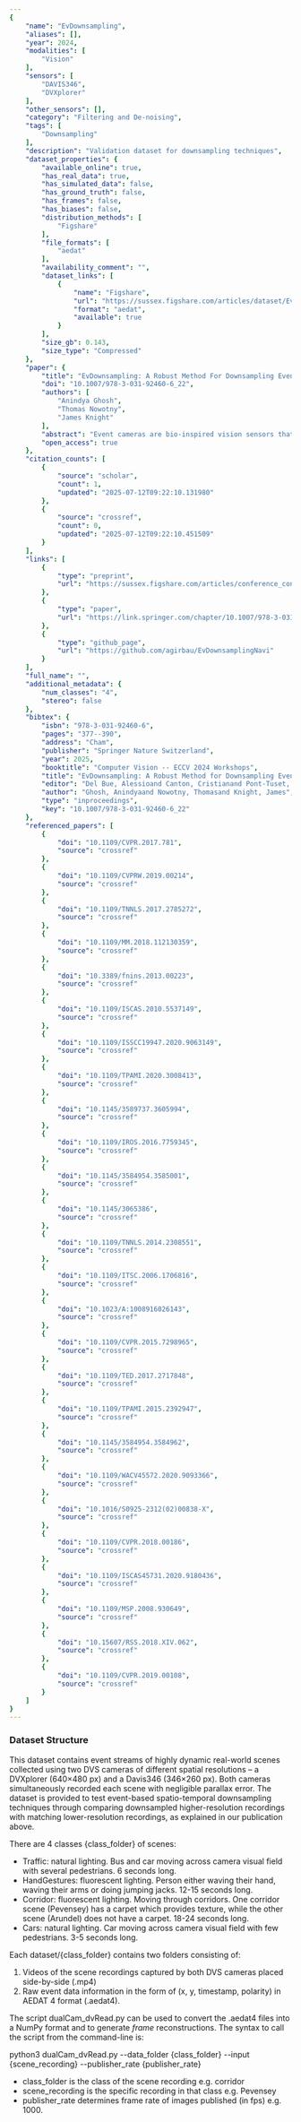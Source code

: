 ```yaml
---
{
    "name": "EvDownsampling",
    "aliases": [],
    "year": 2024,
    "modalities": [
        "Vision"
    ],
    "sensors": [
        "DAVIS346",
        "DVXplorer"
    ],
    "other_sensors": [],
    "category": "Filtering and De-noising",
    "tags": [
        "Downsampling"
    ],
    "description": "Validation dataset for downsampling techniques",
    "dataset_properties": {
        "available_online": true,
        "has_real_data": true,
        "has_simulated_data": false,
        "has_ground_truth": false,
        "has_frames": false,
        "has_biases": false,
        "distribution_methods": [
            "Figshare"
        ],
        "file_formats": [
            "aedat"
        ],
        "availability_comment": "",
        "dataset_links": [
            {
                "name": "Figshare",
                "url": "https://sussex.figshare.com/articles/dataset/EvDownsampling_dataset/26528146",
                "format": "aedat",
                "available": true
            }
        ],
        "size_gb": 0.143,
        "size_type": "Compressed"
    },
    "paper": {
        "title": "EvDownsampling: A Robust Method For Downsampling Event Camera Data",
        "doi": "10.1007/978-3-031-92460-6_22",
        "authors": [
            "Anindya Ghosh",
            "Thomas Nowotny",
            "James Knight"
        ],
        "abstract": "Event cameras are bio-inspired vision sensors that are wellsuited for use on autonomous systems. Compared to conventional cameras, event cameras provide a higher dynamic range and temporal resolution as well as lower bandwidth and power requirements. Furthermore, when the events from such cameras are processed by spiking neural networks (SNNs) running on neuromorphic chips, very energy-efficient systems can be implemented. However, the spatial resolutions offered by modern event-based cameras is much higher than most neuromorphic hardware can process and thus, it is often necessary to downsample the event stream. While downsampling is regularly used in standard computer vision, event-based downsampling algorithms are lacking. This hampers the development of event-based computer vision systems. Here, we present a bio-inspired spatio-temporal downsampling technique that can downsample event streams by factors of up to 16 times. To evaluate our downsampling method, we compare downsampled event streams from a high-resolution event camera to those produced natively by a low-resolution event camera. Finally, we show that compared to other event-based downsampling techniques, we can achieve improved accuracy with considerably lower numbers of spikes when classifying highly downsampled versions of the DVSGesture dataset. The code is available at: https://github.com/anindyaghosh/EvDownsampling and the event streams can be downloaded from: https://doi.org/10.25377/sussex. 26528146.",
        "open_access": true
    },
    "citation_counts": [
        {
            "source": "scholar",
            "count": 1,
            "updated": "2025-07-12T09:22:10.131980"
        },
        {
            "source": "crossref",
            "count": 0,
            "updated": "2025-07-12T09:22:10.451509"
        }
    ],
    "links": [
        {
            "type": "preprint",
            "url": "https://sussex.figshare.com/articles/conference_contribution/EvDownsampling_a_robust_method_for_downsampling_event_camera_data/26970640/1?file=49086259"
        },
        {
            "type": "paper",
            "url": "https://link.springer.com/chapter/10.1007/978-3-031-92460-6_22"
        },
        {
            "type": "github_page",
            "url": "https://github.com/agirbau/EvDownsamplingNavi"
        }
    ],
    "full_name": "",
    "additional_metadata": {
        "num_classes": "4",
        "stereo": false
    },
    "bibtex": {
        "isbn": "978-3-031-92460-6",
        "pages": "377--390",
        "address": "Cham",
        "publisher": "Springer Nature Switzerland",
        "year": 2025,
        "booktitle": "Computer Vision -- ECCV 2024 Workshops",
        "title": "EvDownsampling: A Robust Method for Downsampling Event Camera Data",
        "editor": "Del Bue, Alessioand Canton, Cristianand Pont-Tuset, Jordiand Tommasi, Tatiana",
        "author": "Ghosh, Anindyaand Nowotny, Thomasand Knight, James",
        "type": "inproceedings",
        "key": "10.1007/978-3-031-92460-6_22"
    },
    "referenced_papers": [
        {
            "doi": "10.1109/CVPR.2017.781",
            "source": "crossref"
        },
        {
            "doi": "10.1109/CVPRW.2019.00214",
            "source": "crossref"
        },
        {
            "doi": "10.1109/TNNLS.2017.2785272",
            "source": "crossref"
        },
        {
            "doi": "10.1109/MM.2018.112130359",
            "source": "crossref"
        },
        {
            "doi": "10.3389/fnins.2013.00223",
            "source": "crossref"
        },
        {
            "doi": "10.1109/ISCAS.2010.5537149",
            "source": "crossref"
        },
        {
            "doi": "10.1109/ISSCC19947.2020.9063149",
            "source": "crossref"
        },
        {
            "doi": "10.1109/TPAMI.2020.3008413",
            "source": "crossref"
        },
        {
            "doi": "10.1145/3589737.3605994",
            "source": "crossref"
        },
        {
            "doi": "10.1109/IROS.2016.7759345",
            "source": "crossref"
        },
        {
            "doi": "10.1145/3584954.3585001",
            "source": "crossref"
        },
        {
            "doi": "10.1145/3065386",
            "source": "crossref"
        },
        {
            "doi": "10.1109/TNNLS.2014.2308551",
            "source": "crossref"
        },
        {
            "doi": "10.1109/ITSC.2006.1706816",
            "source": "crossref"
        },
        {
            "doi": "10.1023/A:1008916026143",
            "source": "crossref"
        },
        {
            "doi": "10.1109/CVPR.2015.7298965",
            "source": "crossref"
        },
        {
            "doi": "10.1109/TED.2017.2717848",
            "source": "crossref"
        },
        {
            "doi": "10.1109/TPAMI.2015.2392947",
            "source": "crossref"
        },
        {
            "doi": "10.1145/3584954.3584962",
            "source": "crossref"
        },
        {
            "doi": "10.1109/WACV45572.2020.9093366",
            "source": "crossref"
        },
        {
            "doi": "10.1016/S0925-2312(02)00838-X",
            "source": "crossref"
        },
        {
            "doi": "10.1109/CVPR.2018.00186",
            "source": "crossref"
        },
        {
            "doi": "10.1109/ISCAS45731.2020.9180436",
            "source": "crossref"
        },
        {
            "doi": "10.1109/MSP.2008.930649",
            "source": "crossref"
        },
        {
            "doi": "10.15607/RSS.2018.XIV.062",
            "source": "crossref"
        },
        {
            "doi": "10.1109/CVPR.2019.00108",
            "source": "crossref"
        }
    ]
}
---
```


### Dataset Structure

This dataset contains event streams of highly dynamic real-world scenes collected using two DVS cameras of different spatial resolutions – a DVXplorer (640×480 px) and a Davis346 (346×260 px). Both cameras simultaneously recorded each scene with negligible parallax error. The dataset is provided to test event-based spatio-temporal downsampling techniques through comparing downsampled higher-resolution recordings with matching lower-resolution recordings, as explained in our publication above.

There are 4 classes {class_folder} of scenes:

- Traffic: natural lighting. Bus and car moving across camera visual field with several pedestrians. 6 seconds long.
- HandGestures: fluorescent lighting. Person either waving their hand, waving their arms or doing jumping jacks. 12-15 seconds long.
- Corridor: fluorescent lighting. Moving through corridors. One corridor scene (Pevensey) has a carpet which provides texture, while the other scene (Arundel) does not have a carpet. 18-24 seconds long.
- Cars: natural lighting. Car moving across camera visual field with few pedestrians. 3-5 seconds long.

Each dataset/{class_folder} contains two folders consisting of:

1. Videos of the scene recordings captured by both DVS cameras placed side-by-side (.mp4)
2. Raw event data information in the form of (x, y, timestamp, polarity) in AEDAT 4 format (.aedat4).

The script dualCam_dvRead.py can be used to convert the .aedat4 files into a NumPy format and to generate _frame_ reconstructions. The syntax to call the script from the command-line is:

python3 dualCam_dvRead.py --data_folder {class_folder} --input {scene_recording} --publisher_rate {publisher_rate}

- class_folder is the class of the scene recording e.g. corridor
- scene_recording is the specific recording in that class e.g. Pevensey
- publisher_rate determines frame rate of images published (in fps) e.g. 1000.
